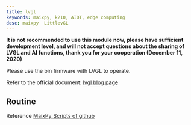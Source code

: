 ```yaml
---
title: lvgl
keywords: maixpy, k210, AIOT, edge computing
desc: maixpy  LittlevGL
---
```



**It is not recommended to use this module now, please have sufficient development level, and will not accept questions about the sharing of LVGL and AI functions, thank you for your cooperation (December 11, 2020)**

Please use the bin firmware with LVGL to operate.

Refer to the official document: [lvgl blog page](https://blog.littlevgl.com/2019-02-20/micropython-bindings)

## Routine

Reference [MaixPy_Scripts of github](https://github.com/sipeed/MaixPy_scripts/tree/master/multimedia/gui/lvgl)
